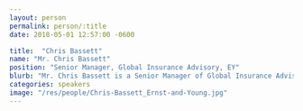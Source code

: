 ```yaml
---
layout: person
permalink: person/:title
date: 2018-05-01 12:57:00 -0600

title:  "Chris Bassett"
name: "Mr. Chris Bassett"
position: "Senior Manager, Global Insurance Advisory, EY"
blurb: "Mr. Chris Bassett is a Senior Manager of Global Insurance Advisory at EY."
categories: speakers
image: "/res/people/Chris-Bassett_Ernst-and-Young.jpg"
---
```

